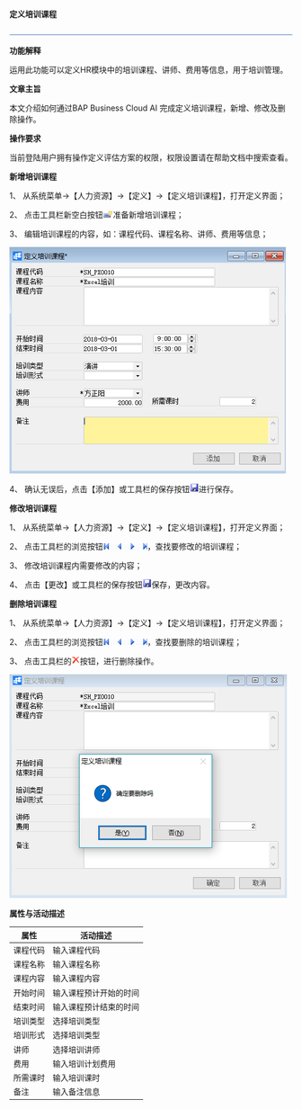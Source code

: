 **定义培训课程**

![img](zsk_rlzy_dy/common/headLine.png) 

**功能解释**

运用此功能可以定义HR模块中的培训课程、讲师、费用等信息，用于培训管理。

**文章主旨**

本文介绍如何通过BAP Business Cloud AI 完成定义培训课程，新增、修改及删除操作。

**操作要求**

当前登陆用户拥有操作定义评估方案的权限，权限设置请在帮助文档中搜索查看。

**新增培训课程**

1、 从系统菜单->【人力资源】->【定义】->【定义培训课程】，打开定义界面； 

2、 点击工具栏新空白按钮![img](zsk_rlzy_dy/common/新建.png)准备新增培训课程；

3、 编辑培训课程的内容，如：课程代码、课程名称、讲师、费用等信息；

![img](zsk_rlzy_dy/6.1.png)

4、 确认无误后，点击【添加】或工具栏的保存按钮![img](zsk_rlzy_dy/common/保存.png)进行保存。

**修改培训课程**

1、 从系统菜单->【人力资源】->【定义】->【定义培训课程】，打开定义界面；

2、 点击工具栏的浏览按钮![img](zsk_rlzy_dy/common/翻页.png)，查找要修改的培训课程；

3、 修改培训课程内需要修改的内容；

4、 点击【更改】或工具栏的保存按钮![img](zsk_rlzy_dy/common/保存.png)保存，更改内容。

**删除培训课程**

1、 从系统菜单->【人力资源】->【定义】->【定义培训课程】，打开定义界面；

2、 点击工具栏的浏览按钮![img](zsk_rlzy_dy/common/翻页.png)，查找要删除的培训课程；

3、 点击工具栏的![img](zsk_rlzy_dy/common/删除.png)按钮，进行删除操作。

![img](zsk_rlzy_dy/6.2.png)

**属性与活动描述**

| **属性** | **活动描述**           |
| -------- | ---------------------- |
| 课程代码 | 输入课程代码           |
| 课程名称 | 输入课程名称           |
| 课程内容 | 输入课程内容           |
| 开始时间 | 输入课程预计开始的时间 |
| 结束时间 | 输入课程预计结束的时间 |
| 培训类型 | 选择培训类型           |
| 培训形式 | 选择培训类型           |
| 讲师     | 选择培训讲师           |
| 费用     | 输入培训计划费用       |
| 所需课时 | 输入培训课时           |
| 备注     | 输入备注信息           |

 
